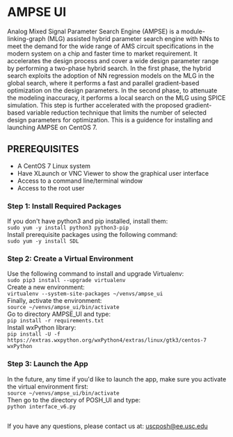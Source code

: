 # AMPSE UI 
Analog Mixed Signal Parameter Search Engine (AMPSE) is a module-linking-graph (MLG) assisted hybrid parameter search engine with NNs to meet the demand for the wide range of AMS circuit specifications in the modern system on a chip and faster time to market requirement. It accelerates the design process and cover a wide design parameter range by performing a two-phase hybrid search. In the first phase, the hybrid search exploits the adoption of NN regression models on the MLG in the global search, where it performs a fast and parallel gradient-based optimization on the design parameters. In the second phase, to attenuate the modeling inaccuracy, it performs a local search on the MLG using SPICE simulation. This step is further accelerated with the proposed gradient-based variable reduction technique that limits the number of selected design parameters for optimization.
This is a guidence for installing and launching AMPSE on CentOS 7.
## PREREQUISITES
- A CentOS 7 Linux system
- Have XLaunch or VNC Viewer to show the graphical user interface
- Access to a command line/terminal window
- Access to the root user
### Step 1: Install Required Packages
If you don't have python3 and pip installed, install them:\
`sudo yum -y install python3 python3-pip`\
Install prerequisite packages using the following command:\
`sudo yum -y install SDL`
### Step 2: Create a Virtual Environment
Use the following command to install and upgrade Virtualenv:\
`sudo pip3 install --upgrade virtualenv`\
Create a new environment:\
`virtualenv --system-site-packages ~/venvs/ampse_ui`\
Finally, activate the environment:\
`source ~/venvs/ampse_ui/bin/activate`\
Go to directory AMPSE_UI and type:\
`pip install -r requirements.txt`\
Install wxPython library:\
`pip install -U -f https://extras.wxpython.org/wxPython4/extras/linux/gtk3/centos-7 wxPython`

### Step 3: Launch the App
In the future, any time if you'd like to launch the app, make sure you activate the virtual environment first:\
`source ~/venvs/ampse_ui/bin/activate`\
Then go to the directory of POSH_UI and type:\
`python interface_v6.py`


##
If you have any questions, please contact us at:  [uscposh@ee.usc.edu](mailto:uscposh@ee.usc.edu)
